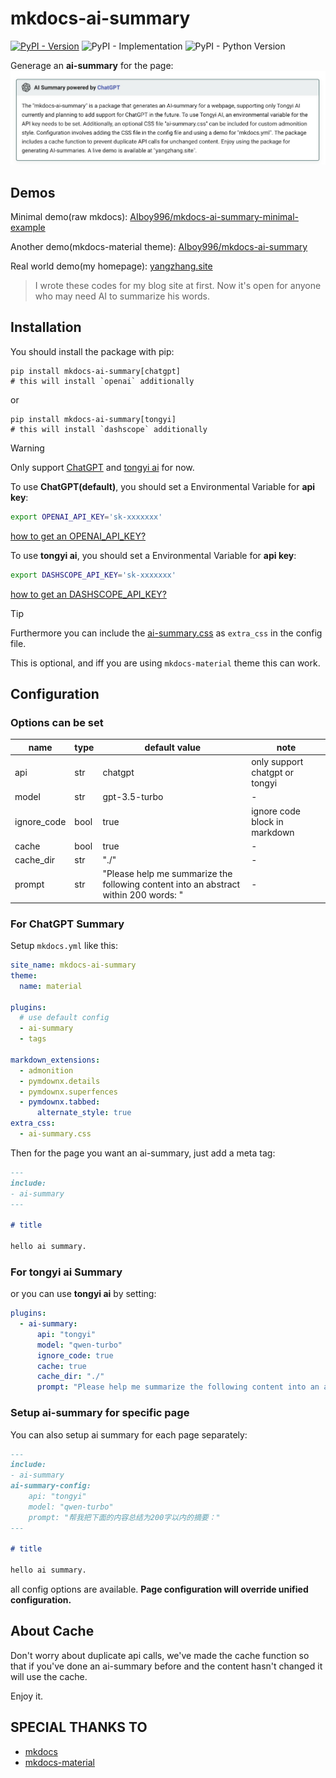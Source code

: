 # mkdocs-ai-summary

[![PyPI - Version](https://img.shields.io/pypi/v/mkdocs-ai-summary)](https://pypi.org/project/mkdocs-ai-summary/)
![PyPI - Implementation](https://img.shields.io/pypi/implementation/mkdocs-ai-summary)
![PyPI - Python Version](https://img.shields.io/pypi/pyversions/mkdocs-ai-summary)

Generage an **ai-summary** for the page:
![](assets/2024-05-23-04-35-01.png)

## Demos

Minimal demo(raw mkdocs): [AIboy996/mkdocs-ai-summary-minimal-example](https://aiboy996.github.io/mkdocs-ai-summary-minimal-example/)

Another demo(mkdocs-material theme): [AIboy996/mkdocs-ai-summary](https://aiboy996.github.io/mkdocs-ai-summary)

Real world demo(my homepage): [yangzhang.site](https://yangzhang.site)

> I wrote these codes for my blog site at first. Now it's open for anyone who may need AI to summarize his words.

## Installation

You should install the package with pip:
```
pip install mkdocs-ai-summary[chatgpt]
# this will install `openai` additionally
```
or
```
pip install mkdocs-ai-summary[tongyi]
# this will install `dashscope` additionally
```

> [!WARNING]
> 
> Only support [ChatGPT](https://chat.openai.com/) and [tongyi ai](https://tongyi.aliyun.com/) for now.
>  
>  To use **ChatGPT(default)**, you should set a Environmental Variable for **api key**:
>  ```bash
>  export OPENAI_API_KEY='sk-xxxxxxx'
>  ```
> [how to get an OPENAI_API_KEY?](https://platform.openai.com/docs/quickstart)
> 
>  To use **tongyi ai**, you should set a Environmental Variable for **api key**:
>  ```bash
>  export DASHSCOPE_API_KEY='sk-xxxxxxx'
>  ```
> [how to get an DASHSCOPE_API_KEY?](https://dashscope.console.aliyun.com/)

> [!TIP] 
> 
> Furthermore you can include the [ai-summary.css](./docs/ai-summary.css) as `extra_css` in the config file.
> 
> This is optional, and iff you are using `mkdocs-material` theme this can work.

## Configuration

### Options can be set

name|type|default value| note
--|--|--|--
api|str|chatgpt| only support chatgpt or tongyi
model|str|gpt-3.5-turbo | -
ignore_code|bool|true| ignore code block in markdown
cache|bool|true| -
cache_dir|str|"./"| -
prompt|str|"Please help me summarize the following content into an abstract within 200 words: "| -


### For ChatGPT Summary

Setup `mkdocs.yml` like this:

```yml
site_name: mkdocs-ai-summary
theme:
  name: material

plugins:
  # use default config
  - ai-summary
  - tags

markdown_extensions:
  - admonition
  - pymdownx.details
  - pymdownx.superfences
  - pymdownx.tabbed:
      alternate_style: true 
extra_css:
  - ai-summary.css
```

Then for the page you want an ai-summary, just add a meta tag:
```markdown
---
include:
- ai-summary
---

# title

hello ai summary.
```

### For tongyi ai Summary
or you can use **tongyi ai** by setting:
```yml
plugins:
  - ai-summary:
      api: "tongyi"
      model: "qwen-turbo"
      ignore_code: true
      cache: true
      cache_dir: "./"
      prompt: "Please help me summarize the following content into an abstract within 200 words: "
```

### Setup ai-summary for specific page

You can also setup ai summary for each page separately:

```markdown
---
include:
- ai-summary
ai-summary-config:
    api: "tongyi"
    model: "qwen-turbo"
    prompt: "帮我把下面的内容总结为200字以内的摘要："
---

# title

hello ai summary.
```

all config options are available. **Page configuration will override unified configuration.**

## About Cache

Don't worry about duplicate api calls, we've made the cache function so that if you've done an ai-summary before and the content hasn't changed it will use the cache.

Enjoy it.

## SPECIAL THANKS TO

- [mkdocs](https://www.mkdocs.org/)
- [mkdocs-material](https://squidfunk.github.io/mkdocs-material/)
